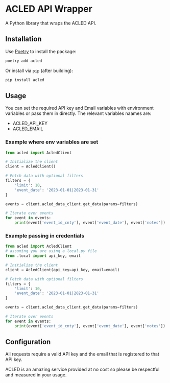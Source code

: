 # ACLED API Wrapper

A Python library that wraps the ACLED API.

## Installation

Use [Poetry](https://python-poetry.org/) to install the package:

```bash
poetry add acled
```

Or install via `pip` (after building):

```bash
pip install acled
```

## Usage

You can set the required API key and Email variables with environment variables or pass them in directly. The relevant variables naames are:

- ACLED_API_KEY
- ACLED_EMAIL

### Example where env variables are set

```python
from acled import AcledClient

# Initialize the client
client = AcledClient()

# Fetch data with optional filters
filters = {
    'limit': 10,
    'event_date': '2023-01-01|2023-01-31'
}

events = client.acled_data_client.get_data(params=filters)

# Iterate over events
for event in events:
    print(event['event_id_cnty'], event['event_date'], event['notes'])

```

### Example passing in credentials

```python
from acled import AcledClient
# assuming you are using a local.py file
from .local import api_key, email

# Initialize the client
client = AcledClient(api_key=api_key, email=email)

# Fetch data with optional filters
filters = {
    'limit': 10,
    'event_date': '2023-01-01|2023-01-31'
}

events = client.acled_data_client.get_data(params=filters)

# Iterate over events
for event in events:
    print(event['event_id_cnty'], event['event_date'], event['notes'])
```

## Configuration

All requests require a valid API key and the email that is registered to that API key.

ACLED is an amazing service provided at no cost so please be respectful and measured in your usage.